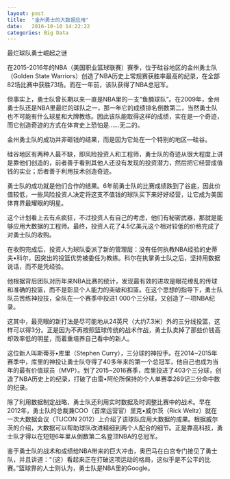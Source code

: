 ```yaml
---
layout: post
title:  "金州勇士的大数据应用"
date:   2016-10-10 14:22:22
categories: Big Data
---
```


最烂球队勇士崛起之谜

在2015-2016年的NBA（美国职业篮球联赛）赛季，位于硅谷地区的金州勇士队（Golden State Warriors）创造了NBA历史上常规赛获胜率最高的纪录，在全部82场比赛中获胜73场。而在一年前，该队获得了NBA总冠军。

但事实上，勇士队曾长期以来一直是NBA里的一支“鱼腩球队”。在2009年，金州勇士队还是NBA里最烂的球队之一，那一年它的成绩排名倒数第二，当然勇士队也不可能有什么球星和大牌教练。因此该队能取得这样的成绩，实在是一个奇迹，而它创造奇迹的方式在体育史上恐怕是……无二的。

金州勇士队的成功并非砸钱的结果，而是因为它处在一个特别的地区—硅谷。

硅谷地区有两种人最不缺，即风险投资人和工程师，勇士队的奇迹从很大程度上讲是靠他们创造的，前者善于看到其他人还没有发现的投资潜力，然后把它经营成值钱的实业；后者善于利用技术创造奇迹。

勇士队的成功就是他们合作的结果。6年前勇士队的比赛成绩跌到了谷底，因此价值较低，一些风险投资人决定将这支不值钱的球队买下来好好经营，让它成为美国体育界最耀眼的明星。

这个计划看上去有点疯狂，不过投资人有自己的考虑，他们有秘密武器，那就是能够应用大数据的工程师。最终，投资人花了4.5亿美元这个相对较低的价格完成了对勇士队的收购。

在收购完成后，投资人为球队委派了新的管理层：没有任何执教NBA经验的史蒂夫•科尔，因突出的投篮优势被委任为教练。科尔在执掌勇士队之后，坚持用数据说话，而不是凭经验。

他根据背后团队对历年来NBA比赛的统计，发现最有效的进攻是眼花缭乱的传球和准确的投篮，而不是彰显个人能力的突破和扣篮。在这个思想的指导下，勇士队队员苦练神投技，全队在一个赛季中投进1 000个三分球，又创造了一项NBA纪录。

这其中，最亮眼的新打法是尽可能地从24英尺（大约7.3米）外的三分线投篮，这样可以得3分。正是因为不再按照篮球传统的战术作战，勇士队卖掉了那些价钱高却效率低的明星，而着重培养自己看中的新人。

这位新人叫斯蒂芬•库里（Stephen Curry），三分球的神投手。在2014~2015年赛季中，库里的神投让勇士队夺得了40多年来的第一个总冠军，他自己也成为当年的最有价值球员（MVP）。到了2015~2016赛季，库里投进了403个三分球，创造了NBA历史上的纪录，打破了由雷•阿伦所保持的个人单赛季269记三分命中数的纪录。

除了利用数据制定战略，勇士队还利用实时数据及时调整比赛中的战术。早在2012年，勇士队的总裁兼COO（首席运营官）里克•威尔茨（Rick Weltz）就在一次大数据会议（TUCON 2012）上介绍了该球队应用大数据的成果。根据威尔茨的介绍，大数据可以帮助球队改进精细到两个人配合的细节。正是靠高科技，勇士队才得以在短短6年里从倒数第二名登顶NBA的总冠军。

鉴于勇士队的战术和成绩给NBA带来的巨大冲击，奥巴马在白宫专门接见了勇士队，并且讲道：“（这）看起来正在打破这项运动的格局，这似乎是不公平的比赛。”篮球界的人士则认为，勇士队是NBA里的Google。
